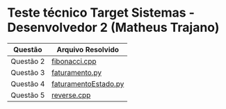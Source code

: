 # Teste técnico Target Sistemas - Desenvolvedor 2 (Matheus Trajano)

| Questão | Arquivo Resolvido |
| ------- | ------------------ |
| Questão 2 | [fibonacci.cpp](./fibonacci.cpp) |
| Questão 3 | [faturamento.py](./faturamento.py) |
| Questão 4 | [faturamentoEstado.py](./faturamentoEstado.py) |
| Questão 5 | [reverse.cpp](./reverse.cpp) |
